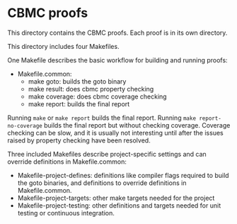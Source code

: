 CBMC proofs
===========

This directory contains the CBMC proofs.  Each proof is in its own
directory.

This directory includes four Makefiles.

One Makefile describes the basic workflow for building and running proofs:

* Makefile.common:
  * make goto: builds the goto binary
  * make result: does cbmc property checking
  * make coverage: does cbmc coverage checking
  * make report: builds the final report

Running `make` or `make report` builds the final report.  Running
`make report-no-coverage` builds the final report but without checking
coverage.  Coverage checking can be slow, and it is usually not
interesting until after the issues raised by property checking have
been resolved.

Three included Makefiles describe project-specific settings and can override
definitions in Makefile.common:

* Makefile-project-defines: definitions like compiler flags
  required to build the goto binaries, and definitions to override
  definitions in Makefile.common.
* Makefile-project-targets: other make targets needed for the project
* Makefile-project-testing: other definitions and targets needed for
  unit testing or continuous integration.
